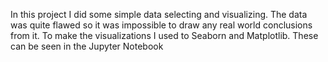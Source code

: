 In this project I did some simple data selecting and visualizing. The data was
quite flawed so it was impossible to draw any real world conclusions from it. To make the 
visualizations I used to Seaborn and Matplotlib. These can be seen in the Jupyter Notebook
